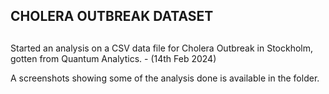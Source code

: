 ##  CHOLERA OUTBREAK DATASET ##

##
Started an analysis on a CSV data file for Cholera Outbreak in Stockholm, gotten from Quantum Analytics. - (14th Feb 2024)

A screenshots showing some of the analysis done is available in the folder.
